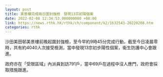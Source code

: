 ```yaml
---
layout: post
title: 美景樓完成兩日圍封強檢　發現13宗初陽個案
date: 2022-02-08 12:34:53.000000000 +08:00
link: https://news.rthk.hk/rthk/ch/component/k2/1632543-20220208.htm
categories: rthk
---
```


沙田美田邨美景樓前晚起圍封強檢，至今早約9時45分完成行動，截至今日凌晨零時，共有約4040人次接受檢測，當中發現13宗初步陽性個案，衞生防護中心會跟進。

政府亦在「受限區域」內派員到訪791戶，當中69戶在過程中沒人應門，政府會採取措施跟進。
